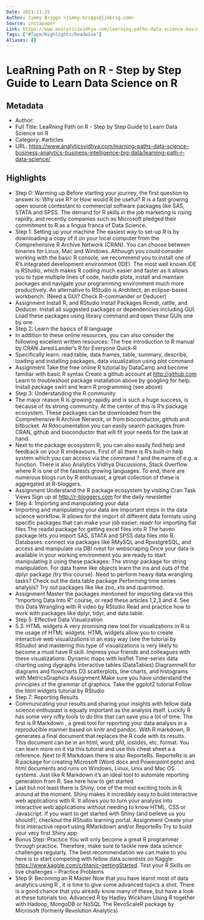 ```yaml
---
Date: 2021-11-25
Author: Jimmy Briggs <jimmy.briggs@jimbrig.com>
Source: instapaper
Link: https://www.analyticsvidhya.com/learning-paths-data-science-business-analytics-business-intelligence-big-data/learning-path-r-data-science/
Tags: ["#Type/Highlights/Readwise"]
Aliases: []
---
```

# LeaRning Path on R - Step by Step Guide to Learn Data Science on R

## Metadata
- Author: 
- Full Title: LeaRning Path on R - Step by Step Guide to Learn Data Science on R
- Category: #articles
- URL: https://www.analyticsvidhya.com/learning-paths-data-science-business-analytics-business-intelligence-big-data/learning-path-r-data-science/

## Highlights
- Step 0: Warming up
  Before starting your journey, the first question to answer is: Why use R? or How would R be useful?
  R is a fast growing open source contestant to commercial software packages like SAS, STATA and SPSS. The demand for R skills in the job marketing is rising rapidly, and recently companies such as Microsoft pledged their commitment to R as a lingua franca of Data Science.
- Step 1: Setting up your machine
  The easiest way to set-up R is by downloading a copy of it on your local computer from the Comprehensive R Archive Network (CRAN). You can choose between binaries for Linux, Mac and Windows.
  Although you could consider working with the basic R console, we recommend you to install one of R’s integrated development environment (IDE). The most well known IDE is RStudio, which makes R coding much easier and faster as it allows you to type multiple lines of code, handle plots, install and maintain packages and navigate your programming environment much more productively. An alternative to RStudio is Architect, an eclipse-based workbench.
  (Need a GUI? Check R-commander or Deducer)
- Assignment
  Install R, and RStudio
  Install Packages Rcmdr, rattle, and Deducer. Install all suggested packages or dependencies including GUI.
  Load these packages using library command and open these GUIs one by one.
- Step 2: Learn the basics of R language
- In addition to these online resources, you can also consider the following excellent written resources:
  The free introduction to R manual by CRAN
  Jared Lander’s R for Everyone
  Quick-R
- Specifically learn: read.table, data frames, table, summary, describe, loading and installing packages, data visualization using plot command
- Assignment
  Take the free online R tutorial by DataCamp and become familiar with basic R syntax
  Create a github account at http://github.com
  Learn to troubleshoot package installation above by googling for help.
  Install package swirl and learn R programming (see above)
- Step 3: Understanding the R community
- The major reason R is growing rapidly and is such a huge success, is because of its strong community. At the center of this is R’s package ecosystem. These packages can be downloaded from the Comprehensive R Archive Network, or from bioconductor, github and bitbucket. At Rdocumentation you can easily search packages from CRAN, github and bioconductor that will fit your needs for the task at hand.
- Next to the package ecosystem R, you can also easily find help and feedback on your R endeavours. First of all there is R’s built-in help system which you can access via the command ? and the name of e.g. a function. There is also Analytics Vidhya Discussions, Stack Overflow where R is one of the fastests growing languages. To end, there are numerous blogs run by R enthusiast, a great collection of these is aggregated at R-bloggers.
- Assignment
  Understand the R package ecosystem by visiting Cran Task Views
  Sign up at http://r-bloggers.com for the daily newsletter
- Step 4: Importing and manipulating your data
- Importing and manipulating your data are important steps in the data science workflow. R allows for the import of different data formats using specific packages that can make your job easier:
  readr for importing flat files
  The readxl package for getting excel files into R
  The haven package lets you import SAS, STATA and SPSS data files into R.
  Databases: connect via packages like RMySQL and RpostgreSQL, and access and manipulate via DBI
  rvest for webscraping
  Once your data is available in your working environment you are ready to start manipulating it using these packages:
  The stringr package for string manipulation.
  For data frame like objects learn the ins and outs of the dplyr package (try this course).
  Need to perform heavy data wrangling tasks? Check out the data.table package
  Performing time series analysis? Try out packages like like zoo, xts and quantmod.
- Assignment
  Master the packages mentioned for importing data via this “Importing Data Into R” course, or read these articles 1,2,3 and 4.
  See this Data Wrangling with R video by RStudio
  Read and practice how to work with packages like dplyr, tidyr, and data.table.
- Step 5: Effective Data Visualization
- 5.3: HTML widgets
  A very promising new tool for visualizations in R is the usage of HTML widgets. HTML widgets allow you to create interactive web visualizations in an easy way (see the tutorial by RStudio) and mastering this type of visualizations is very likely to become a must have R skill. Impress your friends and colleagues with these visualizations:
  Dynamic maps with leaflet
  Time-series data charting using dygraphs
  Interactive tables (DataTables)
  DiagrammeR for diagrams and flowcharts
  D3 scatterplots, line charts, and histograms with MetricsGraphics
  Assignment
  Make sure you have understand the principles of the grammar of graphics.
  Take the ggplot2 tutorial
  Follow the html widgets tutorial by RStudio
- Step 7: Reporting Results
- Communicating your results and sharing your insights with fellow data science enthusiast is equally important as the analysis itself. Luckily R has some very nifty tools to do this that can save you a lot of time.
  The first is R Markdown , a great tool for reporting your data analysis in a reproducible manner based on knitr and pandoc. With R markdown, R generates a final document that replaces the R code with its results. This document can be in an html, word, pfd, ioslides, etc. format. You can learn more on it via this tutorial and use this cheat sheet a a reference.
  Next to R Markdown there is also ReporteRs. ReporteRs is an R package for creating Microsoft (Word docx and Powerpoint pptx) and html documents and runs on Windows, Linux, Unix and Mac OS systems. Just like R Markdown it’s an ideal tool to automate reporting generation from R. See here how to get started.
- Last but not least there is Shiny, one of the most exciting tools in R around at the moment. Shiny makes it incredibly easy to build interactive web applications with R. It allows you to turn your analysis into interactive web applications without needing to know HTML, CSS or Javascript. If you want to get started with Shiny (and believe us you should!), checkout the RStudio learning portal.
  Assignment
  Create your first interactive report using RMarkdown and/or ReporteRs
  Try to build your very first Shiny app
- Bonus Step: Practice
  You will only become a great R programmer through practice. Therefore, make sure to tackle new data science challenges regularly. The best recommendation we can make to you here is to start competing with fellow data scientists on Kaggle: https://www.kaggle.com/c/titanic-gettingStarted.
  Test your R Skills on live challenges – Practice Problems
- Step 9: Becoming an R Master
  Now that you have learnt most of data analytics using R , it is time to give some advanced topics a shot. There is a good chance that you already know many of these, but have a look at these tutorials too.
  Advanced R by Hadley Wickham
  Using R together with Hadoop, MongoDB or NoSQL
  The RevoScaleR package by Microsoft (formerly Revolution Analytics)
